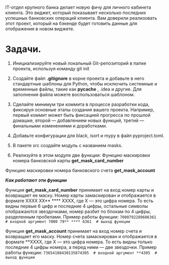 IT-отдел крупного банка делает новую фичу для личного кабинета клиента. 
Это виджет, который показывает несколько последних успешных банковских операций клиента. 
Вам доверили реализовать этот проект, который на бэкенде будет готовить данные для отображения в новом виджете.

# Задачи.

1. Инициализируйте новый локальный Git-репозиторий в папке проекта, используя команду 
git init

2. Создайте файл **.gitignore** в корне проекта и добавьте в него 
стандартные шаблоны для Python, чтобы исключить системные и временные файлы, 
такие как __pycache__ , .idea и другие. 
Для заполнения файла можете воспользоваться шаблоном.

3. Сделайте минимум три коммита в процессе разработки кода, 
фиксируя основные этапы создания вашего проекта. 
Например, первый коммит может быть фиксацией прогресса по прошлой домашке, 
второй — добавлением новых функций, третий — финальными изменениями 
и доработками.

4. Добавьте конфигурации для black, isort и mypy в файл pyproject.toml.

5. В пакете src создайте модуль с названием masks.

6. Реализуйте в этом модуле две функции:
Функцию маскировки номера банковской карты 
**get_mask_card_number**

Функцию маскировки номера банковского счета 
**get_mask_account**

_**Как работают эти функции**_

Функция **get_mask_card_number** принимает на вход номер карты и возвращает ее маску. 
Номер карты замаскирован и отображается в формате 
XXXX XX** **** XXXX, где X — это цифра номера. То есть видны первые 6 цифр и последние 4 цифры, остальные символы отображаются звездочками, номер разбит по блокам по 4 цифры, разделенным пробелами. Пример работы функции:
`7000792289606361     # входной аргумент
7000 79** **** 6361  # выход функции`

Функция **get_mask_account** принимает на вход номер счета и возвращает его маску. Номер счета замаскирован и отображается в формате 
**XXXX, где X — это цифра номера. То есть видны только последние 4 цифры номера, а перед ними — две звездочки. Пример работы функции:
`73654108430135874305  # входной аргумент
**4305  # выход функции`